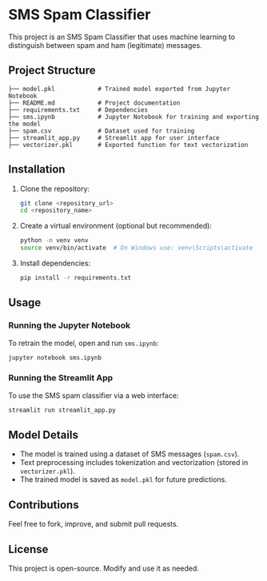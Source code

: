 # SMS Spam Classifier

This project is an SMS Spam Classifier that uses machine learning to distinguish between spam and ham (legitimate) messages.

## Project Structure

```
├── model.pkl            # Trained model exported from Jupyter Notebook
├── README.md            # Project documentation
├── requirements.txt     # Dependencies
├── sms.ipynb            # Jupyter Notebook for training and exporting the model
├── spam.csv             # Dataset used for training
├── streamlit_app.py     # Streamlit app for user interface
├── vectorizer.pkl       # Exported function for text vectorization
```

## Installation

1. Clone the repository:
   ```sh
   git clone <repository_url>
   cd <repository_name>
   ```
2. Create a virtual environment (optional but recommended):
   ```sh
   python -m venv venv
   source venv/bin/activate  # On Windows use: venv\Scripts\activate
   ```
3. Install dependencies:
   ```sh
   pip install -r requirements.txt
   ```

## Usage

### Running the Jupyter Notebook
To retrain the model, open and run `sms.ipynb`:
   ```sh
   jupyter notebook sms.ipynb
   ```

### Running the Streamlit App
To use the SMS spam classifier via a web interface:
   ```sh
   streamlit run streamlit_app.py
   ```

## Model Details
- The model is trained using a dataset of SMS messages (`spam.csv`).
- Text preprocessing includes tokenization and vectorization (stored in `vectorizer.pkl`).
- The trained model is saved as `model.pkl` for future predictions.

## Contributions
Feel free to fork, improve, and submit pull requests.

## License
This project is open-source. Modify and use it as needed.

